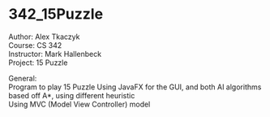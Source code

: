# 342_15Puzzle
Author: Alex Tkaczyk\
Course: CS 342\
Instructor: Mark Hallenbeck\
Project: 15 Puzzle

General:\
Program to play 15 Puzzle
Using JavaFX for the GUI, and both AI algorithms based off A*, using different heuristic\
Using MVC (Model View Controller) model
